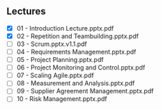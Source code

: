 Lectures
------
- [x] 01 - Introduction Lecture.pptx.pdf
- [x] 02 - Repetition and Teambuilding.pptx.pdf
- [ ] 03 - Scrum.pptx.v1.1.pdf
- [ ] 04 - Requirements Management.pptx.pdf
- [ ] 05 - Project Planning.pptx.pdf
- [ ] 06 - Project Monitoring and Control.pptx.pdf
- [ ] 07 - Scaling Agile.pptx.pdf
- [ ] 08 - Measurement and Analysis.pptx.pdf
- [ ] 09 - Supplier Agreement Management.pptx.pdf
- [ ] 10 - Risk Management.pptx.pdf
